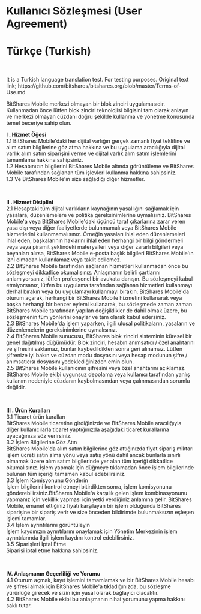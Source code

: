 <h1> Kullanıcı Sözleşmesi (User Agreement) <h1> Türkçe (Turkish) </h1>
  <br>
  
  <p> It is a Turkish language translation test. For testing purposes. Original text link; https://github.com/bitshares/bitshares.org/blob/master/Terms-of-Use.md </p>
  
  <p> BitShares Mobile merkezi olmayan bir blok zinciri uygulamasıdır. Kullanmadan önce lütfen blok zinciri teknolojisi bilgisini tam olarak anlayın ve merkezi olmayan cüzdanı doğru şekilde kullanma ve yönetme konusunda temel beceriye sahip olun. </p>

   <p> <b> I . Hizmet Öğesi </b> <br>
        1.1 BitShares Mobile'daki her dijital varlığın gerçek zamanlı fiyat teklifine ve alım satım bilgilerine göz atma hakkına ve bu uygulama aracılığıyla dijital varlık alım satım siparişini verme ve dijital varlık alım satım işlemlerini tamamlama hakkına sahipsiniz. <br>
        1.2 Hesabınızın bilgilerini BitShares Mobile altında görüntüleme ve BitShares Mobile tarafından sağlanan tüm işlevleri kullanma hakkına sahipsiniz. <br>
        1.3 Ve BitShares Mobile'ın size sağladığı diğer hizmetler.
   </p> <br>

   <p> <b> II . Hizmet Disiplini </b> <br>
        2.1 Hesaptaki tüm dijital varlıkların kaynağının yasallığını sağlamak için yasalara, düzenlemelere ve politika gereksinimlerine uymalısınız. BitShares Mobile'a veya BitShares Mobile'daki üçüncü taraf çıkarlarına zarar veren yasa dışı veya diğer faaliyetlerde bulunmamalı veya BitShares Mobile hizmetlerini kullanmamalısınız. Örneğin yasaları ihlal eden düzenlemeleri ihlal eden, başkalarının haklarını ihlal eden herhangi bir bilgi göndermeli veya veya piramit şeklindeki materyalleri veya diğer zararlı bilgileri veya beyanları alırsa, BitShares Mobile e-posta başlık bilgileri BitShares Mobile'ın izni olmadan kullanılamaz veya taklit edilemez. <br>
        2.2 BitShares Mobile tarafından sağlanan hizmetleri kullanmadan önce bu sözleşmeyi dikkatlice okumalısınız. Anlaşmanın belirli şartlarını anlamıyorsanız, lütfen profesyonel bir avukata danışın. Bu sözleşmeyi kabul etmiyorsanız, lütfen bu uygulama tarafından sağlanan hizmetleri kullanmayı derhal bırakın veya bu uygulamayı kullanmayı bırakın. BitShares Mobile'da oturum açarak, herhangi bir BitShares Mobile hizmetini kullanarak veya başka herhangi bir benzer eylemi kullanarak, bu sözleşmede zaman zaman BitShares Mobile tarafından yapılan değişiklikler de dahil olmak üzere, bu sözleşmenin tüm yönlerini onaylar ve tam olarak kabul edersiniz. <br>
        2.3 BitShares Mobile'da işlem yaparken, ilgili ulusal politikaların, yasaların ve düzenlemelerin gereksinimlerine uymalısınız. <br>
        2.4 BitShares Mobile sunucusu, BitShares blok zinciri sisteminin küresel bir genel dağıtılmış düğümüdür. Blok zinciri, hesabın anımsatıcı / özel anahtarını ve şifresini saklamaz, bunlar kaybedildikten sonra geri alınamaz. Lütfen şifrenize iyi bakın ve cüzdan modu dosyasını veya hesap modunun şifre / anımsatıcısı dosyasını yedeklediğinizden emin olun. <br>
        2.5 BitShares Mobile kullanıcının şifresini veya özel anahtarını açıklamaz. BitShares Mobile ekibi uygunsuz depolama veya kullanıcı tarafından yanlış kullanım nedeniyle cüzdanın kaybolmasından veya çalınmasından sorumlu değildir.
   </p> <br>

   <p> <b> III . Ürün Kuralları </b> <br>
        3.1 Ticaret ürün kuralları <br>
        BitShares Mobile ticaretine girdiğinizde ve BitShares Mobile aracılığıyla diğer kullanıcılarla ticaret yaptığınızda aşağıdaki ticaret kurallarına uyacağınıza söz verirsiniz. <br>
        3.2 İşlem Bilgilerine Göz Atın <br>
        BitShares Mobile'da alım satım bilgilerine göz attığınızda fiyat sipariş miktarı işlem ücreti satın alma yönü veya satış yönü dahil ancak bunlarla sınırlı olmamak üzere alım satım bilgilerinde yer alan tüm içeriği dikkatlice okumalısınız. İşlem yapmak için düğmeye tıklamadan önce işlem bilgilerinde bulunan tüm içeriği tamamen kabul edebilirsiniz. <br>
        3.3 İşlem Komisyonunu Gönderin <br>
        İşlem bilgilerini kontrol etmeyi bitirdikten sonra, işlem komisyonunu gönderebilirsiniz.BitShares Mobile'a karşılık gelen işlem kombinasyonunu yapmanız için vekillik yapması için yetki verdiğiniz anlamına gelir. BitShares Mobile, emanet ettiğiniz fiyatı karşılayan bir işlem olduğunda BitShares siparişine bir sipariş verir ve size önceden bildirimde bulunmaksızın eşleşen işlemi tamamlar. <br>
        3.4 İşlem ayrıntılarını görüntüleyin <br>
        İşlem kaydınızın ayrıntılarını onaylamak için Yönetim Merkezinin işlem ayrıntılarında ilgili işlem kaydını kontrol edebilirsiniz. <br>
        3.5 Siparişleri İptal Etme <br>
        Siparişi iptal etme hakkına sahipsiniz.
  </p> <br>

  <p> <b> IV. Anlaşmanın Geçerliliği ve Yorumu </b> <br>
        4.1 Oturum açmak, kayıt işlemini tamamlamak ve bir BitShares Mobile hesabı ve şifresi almak için BitShares Mobile'a tıkladığınızda, bu sözleşme yürürlüğe girecek ve sizin için yasal olarak bağlayıcı olacaktır. <br>
        4.2 BitShares Mobile ekibi bu anlaşmanın nihai yorumunu yapma hakkını saklı tutar.
  </p>
